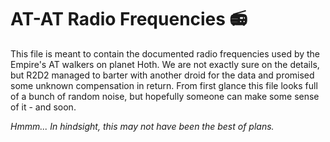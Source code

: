 # AT-AT Radio Frequencies 📻 

This file is meant to contain the documented radio frequencies used by the Empire's AT walkers on planet Hoth. We are not exactly sure on the details, but R2D2 managed to barter with another droid for the data and promised some unknown compensation in return. From first glance this file looks full of a bunch of random noise, but hopefully someone can make some sense of it - and soon. 

*Hmmm...  In hindsight, this may not have been the best of plans.*

